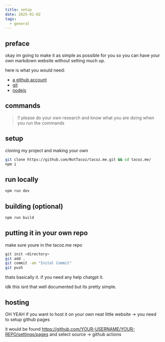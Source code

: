 ```yaml
---
title: setup
date: 2025-01-02
tags:
  - general
---
```

## preface
okay im going to make it as simple as possible for you so you can have your own markdown website without setting much up.


here is what you would need:
- [a github account](https://github.com/login)
- [git](https://git-scm.com/) 
- [nodejs](https://nodejs.org/en)

## commands
> !! please do your own research and know what you are doing when you run the commands

## setup
cloning my project and making your own
```bash
git clone https://github.com/NotTacoz/tacoz.me.git && cd tacoz.me/
npm i
```

## run locally
```bash
npm run dev
```

## building (optional)
```bash
npm run build
```

## putting it in your own repo
make sure youre in the tacoz.me repo
```bash
git init <directory>
git add .
git commit -am "Inital Commit"
git push
```

thats basically it. if you need any help chatgpt it.


idk this isnt that well documented but its pretty simple.

## hosting
OH YEAH if you want to host it on your own neat little website -> you need to setup github pages


it would be found https://github.com/YOUR-USERNAME/YOUR-REPO/settings/pages and select source -> github actions
